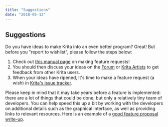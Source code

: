 ```yaml
---
title: "Suggestions"
date: "2018-05-13"
---
```


## Suggestions

Do you have ideas to make Krita into an even better program? Great! But before you "report to wishlist", please follow the steps below:

1. Check out [this manual page](https://docs.krita.org/en/untranslatable_pages/new_features.html) on making feature requests!
2. You should then discuss your ideas on the [Forum](https://forum.kde.org/viewforum.php?f=136) or [Krita Artists](https://krita-artists.org/) to get feedback from other Krita users.
3. When your ideas have ripened, it's time to make a feature request (a wish) in [Krita's issue tracker](https://bugs.kde.org).

Please keep in mind that it may take years before a feature is implemented: there are a lot of things that could be done, but only a relatively tiny team of developers. You can help speed this up a bit by working with the developers on additional details such as the graphical interface, as well as providing links to relevant resources. Here is an example of a [good feature proposal write-up](http://www.davidrevoy.com/article159/design-ideas-for-a-new-krita-perspective-tool).
